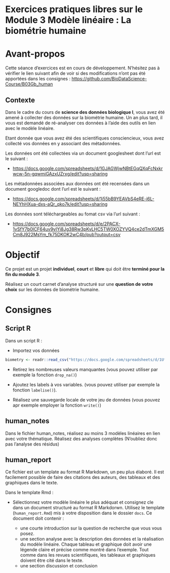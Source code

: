 Exercices pratiques libres sur le Module 3 Modèle linéaire : La
biométrie humaine
================

<!--- do not edit readme.md ---->

# Avant-propos

Cette séance d’exercices est en cours de développement. N’hésitez pas à
vérifier le lien suivant afin de voir si des modifications n’ont pas été
apportées dans les consignes :
<https://github.com/BioDataScience-Course/B03Gb_human>

## Contexte

Dans le cadre du cours de **science des données biologique I**, vous
avez été amené à collecter des données sur la biométrie humaine. Un an
plus tard, il vous est demandé de ré-analyser ces données à l’aide des
outils en lien avec le modèle linéaire.

Etant donnée que vous avez été des scientifiques consciencieux, vous
avez collecté vos données en y associant des métadonnées.

Les données ont été collectées via un document googlesheet dont l’url
est le suivant :

  - <https://docs.google.com/spreadsheets/d/1GJAGWjwNBtEGqQXqFcNxkrwcw-5n-gqwmiGAzxUZrxg/edit?usp=sharing>

Les métadonnées associées aux données ont été recensées dans un document
googledoc dont l’url est le suivant :

  - <https://docs.google.com/spreadsheets/d/1j55bB9YEAVbS4eRE-i6L-NEYhHXua-dxs-aQr_qko7k/edit?usp=sharing>

Les données sont téléchargeables au fomat csv via l’url suivant :

  - <https://docs.google.com/spreadsheets/d/e/2PACX-1vSfY7b0ICF64uv9vIYi8Jg38Rw3pKvLHC5TW0XOZYVQ4ce2dTmXGM5Cm8J922MsYm_fk75DKOK2wC4b/pub?output=csv>

# Objectif

Ce projet est un projet **individuel**, **court** et **libre** qui doit
être **terminé pour la fin du module 3**.

Réalisez un court carnet d’analyse structuré sur une **question de votre
choix** sur les données de biométrie humaine.

# Consignes

## Script R

Dans un script R :

  - Importez vos données

<!-- end list -->

``` r
biometry <- readr::read_csv("https://docs.google.com/spreadsheets/d/1UfpZvx1_nd7d10vIMAfGVZ1vWyIuzeiKxPL0jfkNSQM/export?format=csv", locale = readr::locale(decimal_mark = ","))
```

  - Retirez les nombreuses valeurs manquantes (vous pouvez utiliser par
    exemple la fonction `drop_na()`)

  - Ajoutez les labels à vos variables. (vous pouvez utiliser par
    exemple la fonction `labelise()`).

  - Réalisez une sauvegarde locale de votre jeu de données (vous pouvez
    apr exemple employer la fonction `write()`)

## human\_notes

Dans le fichier human\_notes, réalisez au moins 3 modèles linéaires en
lien avec votre thématique. Réalisez des analyses complètes (N’oubliez
donc pas l’analyse des résidus)

## human\_report

Ce fichier est un template au format R Markdown, un peu plus élaboré. Il
est facilement possible de faire des citations des auteurs, des tableaux
et des graphiques dans le texte.

Dans le template Rmd :

  - Sélectionnez votre modèle linéaire le plus adéquat et consignez cle
    dans un document structuré au format R Markdorwn. Utilisez le
    template (`human_report.Rmd`) mis à votre disposition dans le
    dossier `docs`. Ce document doit contenir :
    
      - une courte introduction sur la question de recherche que vous
        vous posez.
      - une section analyse avec la description des données et la
        réalisation du modèle linéaire. Chaque tableau et graphique
        doit avoir une légende claire et précise comme montré dans
        l’exemple. Tout comme dans les revues scientifiques, les
        tableaux et graphiques doivent être cité dans le texte.
      - une section discussion et conclusion
